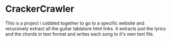 # CrackerCrawler
This is a project i cobbled together to go to a specific website and recursively extract all the guitar tablature html links.
It extracts just the lyrics and the chords in text format and writes each song to it's own text file.
